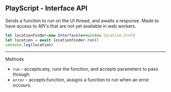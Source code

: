 PlayScript - Interface API
---
Sends a function to run on the UI thread, and awaits a response. Made to have access to API's that are not yet available in web workers.

```javascript
let locationFinder=new Interface(e=>window.location.href)
let location = await locationFinder.run()
console.log(location)
```

---
Methods
- `run` - accepts:any, runs the function, and accepts parameters to pass through.
- `error` - accepts:function, assigns a function to run when an error occours.
